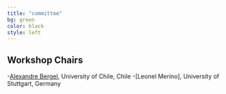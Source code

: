 ```yaml
---
title: "committee"
bg: green
color: black
style: left
---
```


## Workshop Chairs

-[Alexandre Bergel](http://bergel.eu), University of Chile, Chile
-[Leonel Merino], University of Stuttgart, Germany